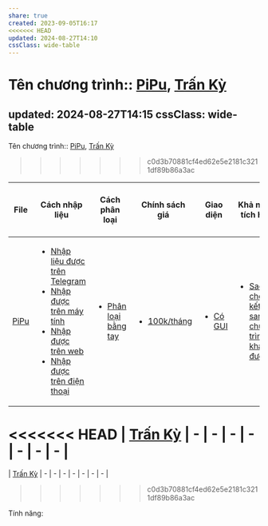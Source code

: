 ```yaml
---
share: true
created: 2023-09-05T16:17
<<<<<<< HEAD
updated: 2024-08-27T14:10
cssClass: wide-table
---
```

Tên chương trình:: [PiPu](../5%20T%C3%AAn%20ch%C6%B0%C6%A1ng%20tr%C3%ACnh/App%20qu%E1%BA%A3n%20l%C3%BD%20chi%20ti%C3%AAu/PiPu.md), [Trấn Kỳ](../../../%F0%9F%93%90%20D%E1%BB%B1%20%C3%A1n/Tr%E1%BA%A5n%20K%E1%BB%B3/index.md)
=======
updated: 2024-08-27T14:15
cssClass: wide-table
---
Tên chương trình:: [PiPu](../5%20T%C3%AAn%20ch%C6%B0%C6%A1ng%20tr%C3%ACnh/App%20qu%E1%BA%A3n%20l%C3%BD%20chi%20ti%C3%AAu/PiPu.md), [Trấn Kỳ](../../../%F0%9F%93%90D%E1%BB%B1%20%C3%A1n/T%E1%BB%B1%20%C4%91%E1%BB%99ng%20ho%C3%A1/Tr%E1%BA%A5n%20K%E1%BB%B3/index.md)
>>>>>>> c0d3b70881cf4ed62e5e2181c3211df89b86a3ac

| File                                                                                             | Cách nhập liệu                                                                                                                                                                                                                                                                                                                                                                                                                                                                                                                                            | Cách phân loại                                                                                                                     | Chính sách giá                                                                                                         | Giao diện                                                                                             | Khả năng tích hợp                                                                                                                                                                         | Số lượng trường phân loại | Khác                                                                                                                       |
| ------------------------------------------------------------------------------------------------ | --------------------------------------------------------------------------------------------------------------------------------------------------------------------------------------------------------------------------------------------------------------------------------------------------------------------------------------------------------------------------------------------------------------------------------------------------------------------------------------------------------------------------------------------------------- | ---------------------------------------------------------------------------------------------------------------------------------- | ---------------------------------------------------------------------------------------------------------------------- | ----------------------------------------------------------------------------------------------------- | ----------------------------------------------------------------------------------------------------------------------------------------------------------------------------------------- | ------------------------- | -------------------------------------------------------------------------------------------------------------------------- |
| [PiPu](../5%20T%C3%AAn%20ch%C6%B0%C6%A1ng%20tr%C3%ACnh/App%20qu%E1%BA%A3n%20l%C3%BD%20chi%20ti%C3%AAu/PiPu.md) | <ul><li>[Nhập liệu được trên Telegram](%F0%9F%93%9CT%C3%A0i%20nguy%C3%AAn/Ch%C6%B0%C6%A1ng%20tr%C3%ACnh%20qu%E1%BA%A3n%20l%C3%BD%20ti%E1%BB%81n/3%20T%C3%ADnh%20n%C4%83ng/C%C3%A1ch%20nh%E1%BA%ADp%20li%E1%BB%87u/Nh%E1%BA%ADp%20li%E1%BB%87u%20%C4%91%C6%B0%E1%BB%A3c%20tr%C3%AAn%20Telegram.md.md)</li><li>[Nhập được trên máy tính](%F0%9F%93%9CT%C3%A0i%20nguy%C3%AAn/Ch%C6%B0%C6%A1ng%20tr%C3%ACnh%20qu%E1%BA%A3n%20l%C3%BD%20ti%E1%BB%81n/3%20T%C3%ADnh%20n%C4%83ng/C%C3%A1ch%20nh%E1%BA%ADp%20li%E1%BB%87u/Nh%E1%BA%ADp%20%C4%91%C6%B0%E1%BB%A3c%20tr%C3%AAn%20m%C3%A1y%20t%C3%ADnh.md.md)</li><li>[Nhập được trên web](%F0%9F%93%9CT%C3%A0i%20nguy%C3%AAn/Ch%C6%B0%C6%A1ng%20tr%C3%ACnh%20qu%E1%BA%A3n%20l%C3%BD%20ti%E1%BB%81n/3%20T%C3%ADnh%20n%C4%83ng/C%C3%A1ch%20nh%E1%BA%ADp%20li%E1%BB%87u/Nh%E1%BA%ADp%20%C4%91%C6%B0%E1%BB%A3c%20tr%C3%AAn%20web.md.md)</li><li>[Nhập được trên điện thoại](%F0%9F%93%9CT%C3%A0i%20nguy%C3%AAn/Ch%C6%B0%C6%A1ng%20tr%C3%ACnh%20qu%E1%BA%A3n%20l%C3%BD%20ti%E1%BB%81n/3%20T%C3%ADnh%20n%C4%83ng/C%C3%A1ch%20nh%E1%BA%ADp%20li%E1%BB%87u/Nh%E1%BA%ADp%20%C4%91%C6%B0%E1%BB%A3c%20tr%C3%AAn%20%C4%91i%E1%BB%87n%20tho%E1%BA%A1i.md.md)</li></ul> | <ul><li>[Phân loại bằng tay](%F0%9F%93%9CT%C3%A0i%20nguy%C3%AAn/Ch%C6%B0%C6%A1ng%20tr%C3%ACnh%20qu%E1%BA%A3n%20l%C3%BD%20ti%E1%BB%81n/3%20T%C3%ADnh%20n%C4%83ng/C%C3%A1ch%20ph%C3%A2n%20lo%E1%BA%A1i/Ph%C3%A2n%20lo%E1%BA%A1i%20b%E1%BA%B1ng%20tay.md.md)</li></ul> | <ul><li>[100k/tháng](%F0%9F%93%9CT%C3%A0i%20nguy%C3%AAn/Ch%C6%B0%C6%A1ng%20tr%C3%ACnh%20qu%E1%BA%A3n%20l%C3%BD%20ti%E1%BB%81n/3%20T%C3%ADnh%20n%C4%83ng/Ch%C3%ADnh%20s%C3%A1ch%20gi%C3%A1/100k%20m%E1%BB%97i%20th%C3%A1ng.md.md)</li></ul> | <ul><li>[Có GUI](%F0%9F%93%9CT%C3%A0i%20nguy%C3%AAn/Ch%C6%B0%C6%A1ng%20tr%C3%ACnh%20qu%E1%BA%A3n%20l%C3%BD%20ti%E1%BB%81n/3%20T%C3%ADnh%20n%C4%83ng/Giao%20di%E1%BB%87n/C%C3%B3%20GUI.md.md)</li></ul> | <ul><li>[Sao chép kết quả sang chương trình khác được](%F0%9F%93%9CT%C3%A0i%20nguy%C3%AAn/Ch%C6%B0%C6%A1ng%20tr%C3%ACnh%20qu%E1%BA%A3n%20l%C3%BD%20ti%E1%BB%81n/3%20T%C3%ADnh%20n%C4%83ng/Kh%E1%BA%A3%20n%C4%83ng%20t%C3%ADch%20h%E1%BB%A3p/Sao%20ch%C3%A9p%20k%E1%BA%BFt%20qu%E1%BA%A3%20sang%20ch%C6%B0%C6%A1ng%20tr%C3%ACnh%20kh%C3%A1c%20%C4%91%C6%B0%E1%BB%A3c.md.md)</li></ul> | <ul></ul>                 | <ul><li>[Có người hỗ trợ sâu](%F0%9F%93%9CT%C3%A0i%20nguy%C3%AAn/Ch%C6%B0%C6%A1ng%20tr%C3%ACnh%20qu%E1%BA%A3n%20l%C3%BD%20ti%E1%BB%81n/3%20T%C3%ADnh%20n%C4%83ng/Kh%C3%A1c/C%C3%B3%20ng%C6%B0%E1%BB%9Di%20h%E1%BB%97%20tr%E1%BB%A3%20s%C3%A2u.md.md)</li></ul> |
<<<<<<< HEAD
| [Trấn Kỳ](../../../%F0%9F%93%90%20D%E1%BB%B1%20%C3%A1n/Tr%E1%BA%A5n%20K%E1%BB%B3/index.md)                                                         | \-                                                                                                                                                                                                                                                                                                                                                                                                                                                                                                                                                        | \-                                                                                                                                 | \-                                                                                                                     | \-                                                                                                    | \-                                                                                                                                                                                        | \-                        | \-                                                                                                                         |
=======
| [Trấn Kỳ](../../../%F0%9F%93%90D%E1%BB%B1%20%C3%A1n/T%E1%BB%B1%20%C4%91%E1%BB%99ng%20ho%C3%A1/Tr%E1%BA%A5n%20K%E1%BB%B3/index.md)                                              | \-                                                                                                                                                                                                                                                                                                                                                                                                                                                                                                                                                        | \-                                                                                                                                 | \-                                                                                                                     | \-                                                                                                    | \-                                                                                                                                                                                        | \-                        | \-                                                                                                                         |
>>>>>>> c0d3b70881cf4ed62e5e2181c3211df89b86a3ac


Tính năng:

